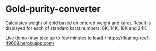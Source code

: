 # Gold-purity-converter
Calculates weight of gold based on entered weight and karat. Result is displayed for each of standard karat numbers: 8K, 14K, 18K and 24K.

Live demo (may take up to few minutes to load):/
https://floating-reef-49609.herokuapp.com/
